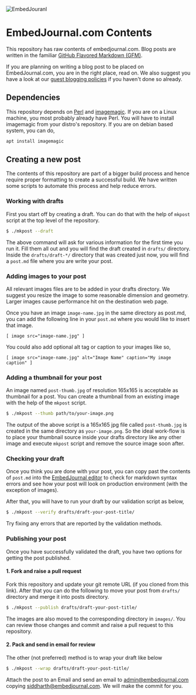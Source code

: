 ![EmbedJouranl](https://embedjournal.com/assets/images/logo/embedjournal-120px.png)

EmbedJournal.com Contents
=========================

This repository has raw contents of embedjournal.com. Blog posts are written in the familiar [GitHub Flavored Markdown (GFM)](https://github.github.com/gfm/).

If you are planning on writing a blog post to be placed on EmbedJournal.com, you are in the right place, read on. We also suggest you have a look at our [guest blogging policies](https://embedjournal.com/guest-blogging/) if you haven't done so already.

## Dependencies

This repository depends on [Perl](https://www.perl.org/) and [imagemagic](https://github.com/ImageMagick/ImageMagick). If you are on a Linux machine, you most probably already have Perl. You will have to install imagemagic from your distro's repository. If you are on debian based system, you can do,

```sh
apt install imagemagic
```

## Creating a new post

The contents of this repository are part of a bigger build process and hence require proper formatting to create a successful build. We have written some scripts to automate this process and help reduce errors.

### Working with drafts

First you start off by creating a draft. You can do that with the help of `mkpost` script at the top level of the repository.

```sh
$ ./mkpost --draft
```

The above command will ask for various information for the first time you run it. Fill them all out and you will find the draft created in `drafts/` directory. Inside the `drafts/draft-*/` directory that was created just now, you will find a `post.md` file where you are write your post.

### Adding images to your post

All relevant images files are to be added in your drafts directory. We suggest you resize the image to some reasonable dimension and geometry. Larger images cause performance hit on the destination web page.

Once you have an image `image-name.jpg` in the same directory as post.md, you can add the following line in your `post.md` where you would like to insert that image.

```liquid
[ image src="image-name.jpg" ]
```

You could also add optional alt tag or caption to your images like so,

```liquid
[ image src="image-name.jpg" alt="Image Name" caption="My image caption" ]
```

### Adding a thumbnail for your post

An image named `post-thumb.jpg` of resolution 165x165 is acceptable as thumbnail for a post. You can create a thumbnail from an existing image with the help of the `mkpost` script.

```sh
$ ./mkpost --thumb path/to/your-image.png
```

The output of the above script is a 165x165 jpg file called `post-thumb.jpg` is created in the same directory as `your-image.png`. So the ideal work-flow is to place your thumbnail source inside your drafts directory like any other image and execute `mkpost` script and remove the source image soon after.

### Checking your draft

Once you think you are done with your post, you can copy past the contents of `post.md` into the [EmbedJournal editor](https://embedjournal.com/editor/) to check for markdown syntax errors and see how your post will look on production environment (with the exception of images).

After that, you will have to run your draft by our validation script as below,

```sh
$ ./mkpost --verify drafts/draft-your-post-title/
```

Try fixing any errors that are reported by the validation methods.

### Publishing your post

Once you have successfully validated the draft, you have two options for getting the post published.

#### 1. Fork and raise a pull request

Fork this repository and update your git remote URL (if you cloned from this link). After that you can do the following to move your post from `drafts/` directory and merge it into posts directory.

```sh
$ ./mkpost --publish drafts/draft-your-post-title/
```

The images are also moved to the corresponding directory in `images/`. You can review those changes and commit and raise a pull request to this repository.

#### 2. Pack and send in email for review

The other (not preferred) method is to wrap your draft like below

```sh
$ ./mkpost --wrap drafts/draft-your-post-title/
```

Attach the post to an Email and send an email to admin@embedjournal.com copying siddharth@embedjournal.com. We will make the commit for you.
